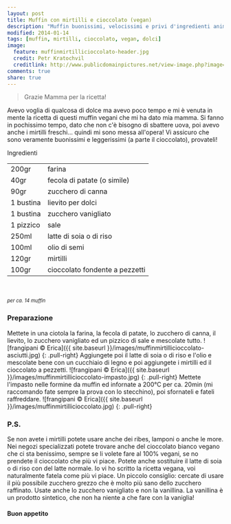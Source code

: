 ```yaml
---
layout: post
title: Muffin con mirtilli e cioccolato (vegan)
description: "Muffin buonissimi, velocissimi e privi d'ingredienti animali..."
modified: 2014-01-14
tags: [muffin, mirtilli, cioccolato, vegan, dolci]
image:
  feature: muffinmirtillicioccolato-header.jpg
  credit: Petr Kratochvil
  creditlink: http://www.publicdomainpictures.net/view-image.php?image=3430&picture=blueberry-background&large=1
comments: true
share: true
---
```

> Grazie Mamma per la ricetta!

Avevo voglia di qualcosa di dolce ma avevo poco tempo e mi è venuta in mente la ricetta di questi muffin vegani che mi ha dato mia mamma. Si fanno in pochissimo tempo, dato che non c'è bisogno di sbattere uova, poi avevo anche i mirtilli freschi... quindi mi sono messa all'opera! Vi assicuro che sono veramente buonissimi e leggerissimi (a parte il cioccolato), provateli! 


<div class="ingredients">
	<div class="ingredients-title">Ingredienti</div>
	<table>
		<tbody>
			<tr>
				<td>200gr</td>
				<td>farina</td>
			</tr>
			<tr>
				<td>40gr</td>
				<td>fecola di patate (o simile)</td>
			</tr>
			<tr>
				<td>90gr</td>
				<td>zucchero di canna</td>
			</tr>
			<tr>
				<td>1 bustina</td>
				<td>lievito per dolci</td>
			</tr>
			<tr>
				<td>1 bustina</td>
				<td>zucchero vanigliato</td>
			</tr>
			<tr>
				<td>1 pizzico</td>
				<td>sale</td>
			</tr>
			<tr>
				<td>250ml</td>
				<td>latte di soia o di riso</td>
			</tr>
			<tr>
				<td>100ml</td>
				<td>olio di semi</td>
			</tr>
			<tr>
				<td>120gr</td>
				<td>mirtilli</td>
			</tr>
			<tr>
				<td>100gr</td>
				<td>cioccolato fondente a pezzetti</td>
			</tr>
		</tbody>
	</table>
	<br></br>
	<i class="pull-right" style="font-size: 80%;">per ca. 14 muffin</i>
</div>


<h3>
	<font color="grey">
		<i class="icon-cogs"></i>
	</font> Preparazione
</h3>

Mettete in una ciotola la farina, la fecola di patate, lo zucchero di canna, il lievito, lo zucchero vanigliato ed un pizzico di sale e mescolate tutto.
![frangipani © Erica]({{ site.baseurl }}/images/muffinmirtillicioccolato-asciutti.jpg)
{: .pull-right}
Aggiungete poi il latte di soia o di riso e l'olio e mescolate bene con un cucchiaio di legno e poi aggiungete i mirtilli ed il cioccolato a pezzetti.
![frangipani © Erica]({{ site.baseurl }}/images/muffinmirtillicioccolato-impasto.jpg)
{: .pull-right}
Mettete l'impasto nelle formine da muffin ed infornate a 200°C per ca. 20min (mi raccomando fate sempre la prova con lo stecchino), poi sfornateli e fateli raffreddare.
![frangipani © Erica]({{ site.baseurl }}/images/muffinmirtillicioccolato.jpg)
{: .pull-right}


<h3>
	<font color="#FFCC00">
		<i class="icon-lightbulb"></i>
	</font> P.S.
</h3>


Se non avete i mirtilli potete usare anche dei ribes, lamponi o anche le more. Nei negozi specializzati potete trovare anche del cioccolato bianco vegano che ci sta benissimo, sempre se li volete fare al 100% vegani, se no prendete il cioccolato che più vi piace. Potete anche sostituire il latte di soia o di riso con del latte normale. Io vi ho scritto la ricetta vegana, voi naturalmente fatela come più vi piace.
Un piccolo consiglio: cercate di usare il più possibile zucchero grezzo che è molto più sano dello zucchero raffinato. Usate anche lo zucchero vanigliato e non la vanillina. La vanillina è un prodotto sintetico, che non ha niente a che fare con la vaniglia! 

<h4>Buon appetito
	<font color="red">
		<i class="icon-smile"></i>
	</font>
</h4>
